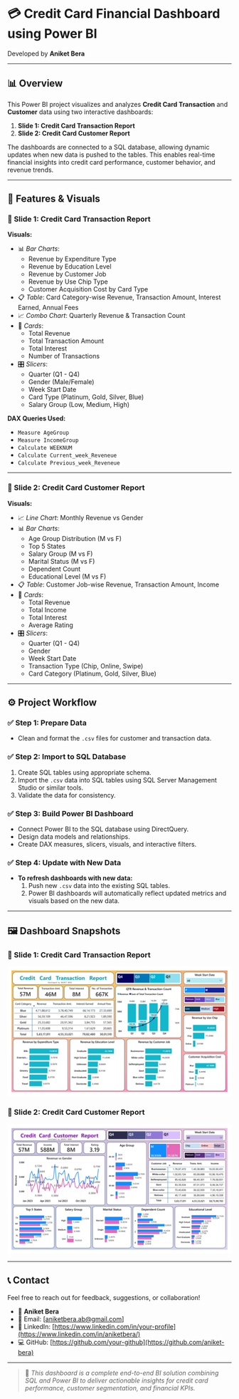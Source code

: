 # 💳 Credit Card Financial Dashboard using Power BI

Developed by **Aniket Bera**

---

## 📊 Overview

This Power BI project visualizes and analyzes **Credit Card Transaction** and **Customer** data using two interactive dashboards:

1. **Slide 1: Credit Card Transaction Report**
2. **Slide 2: Credit Card Customer Report**

The dashboards are connected to a SQL database, allowing dynamic updates when new data is pushed to the tables. This enables real-time financial insights into credit card performance, customer behavior, and revenue trends.

---

## 🧩 Features & Visuals

### 🔹 Slide 1: Credit Card Transaction Report

**Visuals:**
- 📊 *Bar Charts*:
  - Revenue by Expenditure Type
  - Revenue by Education Level
  - Revenue by Customer Job
  - Revenue by Use Chip Type
  - Customer Acquisition Cost by Card Type
- 📋 *Table*: Card Category-wise Revenue, Transaction Amount, Interest Earned, Annual Fees
- 📈 *Combo Chart*: Quarterly Revenue & Transaction Count
- 🔢 *Cards*:
  - Total Revenue
  - Total Transaction Amount
  - Total Interest
  - Number of Transactions
- 🎛 *Slicers*:
  - Quarter (Q1 - Q4)
  - Gender (Male/Female)
  - Week Start Date
  - Card Type (Platinum, Gold, Silver, Blue)
  - Salary Group (Low, Medium, High)

**DAX Queries Used:**
- `Measure AgeGroup`
- `Measure IncomeGroup`
- `Calculate WEEKNUM`
- `Calculate Current_week_Reveneue`
- `Calculate Previous_week_Reveneue`

---

### 🔹 Slide 2: Credit Card Customer Report

**Visuals:**
- 📈 *Line Chart*: Monthly Revenue vs Gender
- 📊 *Bar Charts*:
  - Age Group Distribution (M vs F)
  - Top 5 States
  - Salary Group (M vs F)
  - Marital Status (M vs F)
  - Dependent Count
  - Educational Level (M vs F)
- 📋 *Table*: Customer Job-wise Revenue, Transaction Amount, Income
- 🔢 *Cards*:
  - Total Revenue
  - Total Income
  - Total Interest
  - Average Rating
- 🎛 *Slicers*:
  - Quarter (Q1 - Q4)
  - Gender
  - Week Start Date
  - Transaction Type (Chip, Online, Swipe)
  - Card Category (Platinum, Gold, Silver, Blue)

---

## ⚙️ Project Workflow

### ✅ Step 1: Prepare Data
- Clean and format the `.csv` files for customer and transaction data.

### ✅ Step 2: Import to SQL Database
1. Create SQL tables using appropriate schema.
2. Import the `.csv` data into SQL tables using SQL Server Management Studio or similar tools.
3. Validate the data for consistency.

### ✅ Step 3: Build Power BI Dashboard
- Connect Power BI to the SQL database using DirectQuery.
- Design data models and relationships.
- Create DAX measures, slicers, visuals, and interactive filters.

### ✅ Step 4: Update with New Data
- **To refresh dashboards with new data:**
  1. Push new `.csv` data into the existing SQL tables.
  2. Power BI dashboards will automatically reflect updated metrics and visuals based on the new data.

---

## 🖼️ Dashboard Snapshots

### 📌 Slide 1: Credit Card Transaction Report
![Credit Card Transaction Report](Credit%20Card%20Financial%20Dashboard-Transaction%20Report.jpg)

### 📌 Slide 2: Credit Card Customer Report
![Credit Card Customer Report](Credit%20Card%20Financial%20Dashboard-Customer%20Report.jpg)

---

## 📞 Contact

Feel free to reach out for feedback, suggestions, or collaboration!

- 👤 **Aniket Bera**
- 📧 Email: [aniketbera.ab@gmail.com]
- 💼 LinkedIn: [https://www.linkedin.com/in/your-profile](https://www.linkedin.com/in/aniketbera/)
- 💻 GitHub: [https://github.com/your-github](https://github.com/aniket-bera)

---

> 📌 _This dashboard is a complete end-to-end BI solution combining SQL and Power BI to deliver actionable insights for credit card performance, customer segmentation, and financial KPIs._
